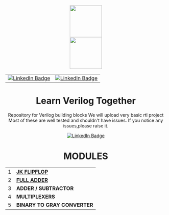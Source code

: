 <div id="header" align="center">
  <img src="https://media.giphy.com/media/M9gbBd9nbDrOTu1Mqx/giphy.gif" width="100"/>
</div>
<div id="header" align="center">
  <img src="https://www.google.com/imgres?imgurl=https%3A%2F%2Fimages.anandtech.com%2Fdoci%2F17251%2Famd-logos-web-update-2020_4_678x452.png&imgrefurl=https%3A%2F%2Fwww.anandtech.com%2Fshow%2F17251%2Famds-acquisition-of-xilinx-receives-regulatory-go-expected-to-close-feb-14th&tbnid=kc6DM5-MmgUWdM&vet=12ahUKEwjexfKP-OX8AhUyxXMBHTn3BBcQMygaegUIARDzAQ..i&docid=b5_JXci-xyioVM&w=678&h=382&q=xilinx%20logo%20png&hl=en&ved=2ahUKEwjexfKP-OX8AhUyxXMBHTn3BBcQMygaegUIARDzAQ" width="100"/>
  
 <div>
    <table align="center">
        <tr>
            <td>
</div>
<div id="badges" align="center">
  <a href="https://www.linkedin.com/in/nidhinchandran47/" data-inline="true">
    <img src="https://img.shields.io/badge/Nidhin Chandran-blue?style=for-the-badge&logo=linkedin&logoColor=white&align=center" alt="LinkedIn Badge"/>
  </a>
 </div>
            </td>
            <td>

<div id="badges" align="center" >
  <a href="https://www.linkedin.com/in/adar-sh" data-inline="true">
    <img src="https://img.shields.io/badge/Adarsh K-blue?style=for-the-badge&logo=linkedin&logoColor=white&align=right" alt="LinkedIn Badge"/>
  </a>
 </div>
            </td>
        </tr>
    </table>
</div>
 
# Learn Verilog Together
Repository for Verilog building blocks 
We will upload very basic rtl project  
Most of these are well tested and shouldn't have issues.
If you notice any issues,please raise it.

<div id="badges" align="center">
  <a href="https://circuitverse.org/users/104723" data-inline="true">
    <img src="https://img.shields.io/badge/Circuitverse-success?" alt="LinkedIn Badge"/>
  </a>
 </div>

                                                                                     
                                                                                     
# MODULES

|   |    |
| ---- | ----|
| 1 | [**JK FLIPFLOP**](https://github.com/Nidhinchandran47/my_rtl_code/tree/main/001-%20JK%20FLIPFLOP "JK FLIPFLOP") |
| 2 | [**FULL ADDER**](https://github.com/Nidhinchandran47/my_rtl_code/tree/main/002-%20FULL%20ADDER "FULL ADDER") |
| 3 | **ADDER / SUBTRACTOR** |
| 4 | **MULTIPLEXERS** |
| 5 | **BINARY TO GRAY CONVERTER** |

